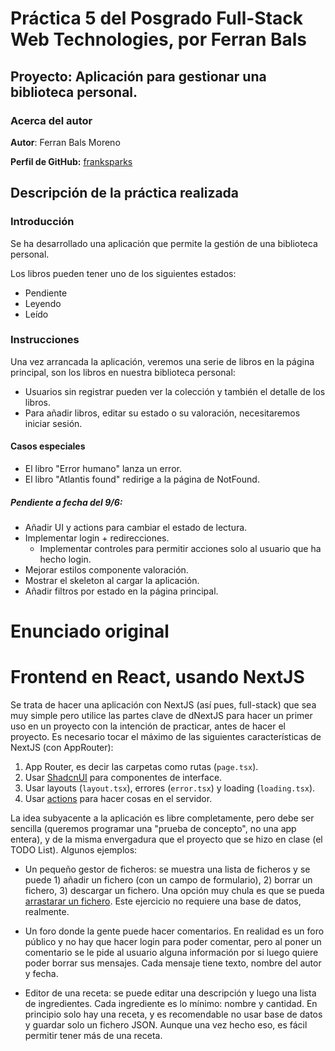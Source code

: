 # Práctica 5 del Posgrado Full-Stack Web Technologies, por Ferran Bals

## Proyecto: Aplicación para gestionar una biblioteca personal.

### Acerca del autor

**Autor**: Ferran Bals Moreno

**Perfil de GitHub:** [franksparks](https://github.com/franksparks)

## Descripción de la práctica realizada

### Introducción

Se ha desarrollado una aplicación que permite la gestión de una biblioteca personal.

Los libros pueden tener uno de los siguientes estados:
- Pendiente
- Leyendo
- Leído

### Instrucciones

Una vez arrancada la aplicación, veremos una serie de libros en la página principal, son los libros en nuestra biblioteca personal:
- Usuarios sin registrar pueden ver la colección y también el detalle de los libros.
- Para añadir libros, editar su estado o su valoración, necesitaremos iniciar sesión.
  
#### Casos especiales

- El libro "Error humano" lanza un error.
- El libro "Atlantis found" redirige a la página de NotFound.

##### Pendiente a fecha del 9/6:
- Añadir UI y actions para cambiar el estado de lectura.
- Implementar login + redirecciones.
  -  Implementar controles para permitir acciones solo al usuario que ha hecho login.
- Mejorar estilos componente valoración.
- Mostrar el skeleton al cargar la aplicación.
- Añadir filtros por estado en la página principal.

# Enunciado original

# Frontend en React, usando NextJS

Se trata de hacer una aplicación con NextJS (así pues, full-stack) que sea muy simple pero utilice las partes clave de dNextJS para hacer un primer uso en un proyecto con la intención de practicar, antes de hacer el proyecto. Es necesario tocar el máximo de las siguientes características de NextJS (con AppRouter):

1. App Router, es decir las carpetas como rutas (`page.tsx`).
2. Usar [ShadcnUI](https://ui.shadcn.com) para componentes de interface.
3. Usar layouts (`layout.tsx`), errores (`error.tsx`) y loading (`loading.tsx`).
4. Usar [actions](https://nextjs.org/docs/app/building-your-application/data-fetching/server-actions-and-mutations) para hacer cosas en el servidor.

La idea subyacente a la aplicación es libre completamente, pero debe ser sencilla (queremos programar una "prueba de concepto", no una app entera), y de la misma envergadura que el proyecto que se hizo en clase (el TODO List). Algunos ejemplos:

- Un pequeño gestor de ficheros: se muestra una lista de ficheros y se puede 1) añadir un fichero (con un campo de formulario), 2) borrar un fichero, 3) descargar un fichero. Una opción muy chula es que se pueda [arrastarar un fichero](https://developer.mozilla.org/en-US/docs/Web/API/HTML_Drag_and_Drop_API/File_drag_and_drop). Este ejercicio no requiere una base de datos, realmente.

- Un foro donde la gente puede hacer comentarios. En realidad es un foro público y no hay que hacer login para poder comentar, pero al poner un comentario se le pide al usuario alguna información por si luego quiere poder borrar sus mensajes. Cada mensaje tiene texto, nombre del autor y fecha.

- Editor de una receta: se puede editar una descripción y luego una lista de ingredientes. Cada ingrediente es lo mínimo: nombre y cantidad. En principio solo hay una receta, y es recomendable no usar base de datos y guardar solo un fichero JSON. Aunque una vez hecho eso, es fácil permitir tener más de una receta.
